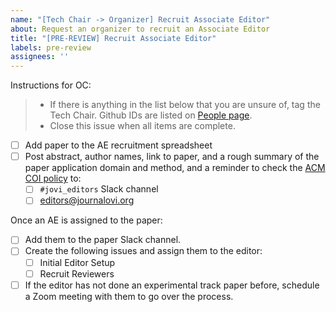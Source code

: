 ```yaml
---
name: "[Tech Chair -> Organizer] Recruit Associate Editor"
about: Request an organizer to recruit an Associate Editor
title: "[PRE-REVIEW] Recruit Associate Editor"
labels: pre-review
assignees: ''
---
```


<!--
## DO NOT EDIT THIS FILE OUTSIDE OF THE journalovi/jovi-workflows REPOSITORY
##
## This file is automatically updated in all repositories within the journalovi
## Github organization whenever the version in journalovi/jovi-workflows is
## changed, so any other edits will be overwritten. To update this file, make
## a commit or pull request at https://github.com/journalovi/jovi-workflows
-->

Instructions for OC:
> - If there is anything in the list below that you are unsure of, tag the Tech Chair. Github IDs are listed on [People page](https://www.journalovi.org/people.html).
> - Close this issue when all items are complete.

- [ ] Add paper to the AE recruitment spreadsheet
- [ ] Post abstract, author names, link to paper, and a rough summary of the paper application domain and method, and a reminder to check the [ACM COI policy](https://www.acm.org/publications/policies/conflict-of-interest) to:
   - [ ] `#jovi_editors` Slack channel
   - [ ] editors@journalovi.org

Once an AE is assigned to the paper:

- [ ] Add them to the paper Slack channel.
- [ ] Create the following issues and assign them to the editor:
   - [ ] Initial Editor Setup
   - [ ] Recruit Reviewers
- [ ] If the editor has not done an experimental track paper before, schedule a Zoom meeting with them to go over the process.
